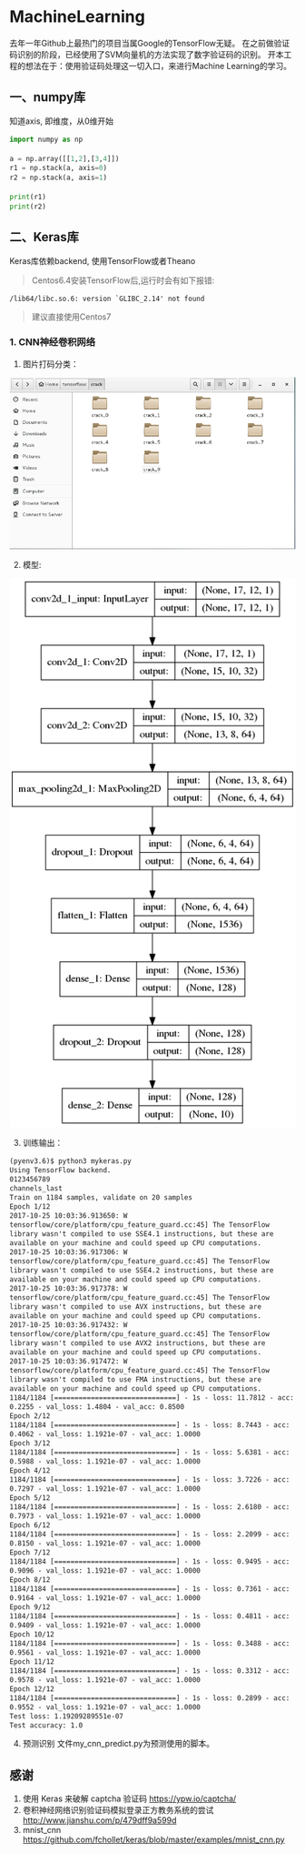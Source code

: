 # MachineLearning
去年一年Github上最热门的项目当属Google的TensorFlow无疑。
在之前做验证码识别的阶段，已经使用了SVM向量机的方法实现了数字验证码的识别。
开本工程的想法在于：使用验证码处理这一切入口，来进行Machine Learning的学习。

## 一、numpy库
知道axis, 即维度，从0维开始
```python
import numpy as np

a = np.array([[1,2],[3,4]])
r1 = np.stack(a, axis=0)
r2 = np.stack(a, axis=1)

print(r1)
print(r2)

```

## 二、Keras库
Keras库依赖backend, 使用TensorFlow或者Theano

>Centos6.4安装TensorFlow后,运行时会有如下报错:
```
/lib64/libc.so.6: version `GLIBC_2.14' not found
```
>建议直接使用Centos7

### 1. CNN神经卷积网络

1. 图片打码分类：

![index](https://github.com/SuperHighMan/MachineLearning/raw/master/image/crack_sample.png)

2. 模型:

![index](https://github.com/SuperHighMan/MachineLearning/raw/master/image/model_cnn.png)

3. 训练输出：
```
(pyenv3.6)$ python3 mykeras.py 
Using TensorFlow backend.
0123456789
channels_last
Train on 1184 samples, validate on 20 samples
Epoch 1/12
2017-10-25 10:03:36.913650: W tensorflow/core/platform/cpu_feature_guard.cc:45] The TensorFlow library wasn't compiled to use SSE4.1 instructions, but these are available on your machine and could speed up CPU computations.
2017-10-25 10:03:36.917306: W tensorflow/core/platform/cpu_feature_guard.cc:45] The TensorFlow library wasn't compiled to use SSE4.2 instructions, but these are available on your machine and could speed up CPU computations.
2017-10-25 10:03:36.917378: W tensorflow/core/platform/cpu_feature_guard.cc:45] The TensorFlow library wasn't compiled to use AVX instructions, but these are available on your machine and could speed up CPU computations.
2017-10-25 10:03:36.917432: W tensorflow/core/platform/cpu_feature_guard.cc:45] The TensorFlow library wasn't compiled to use AVX2 instructions, but these are available on your machine and could speed up CPU computations.
2017-10-25 10:03:36.917472: W tensorflow/core/platform/cpu_feature_guard.cc:45] The TensorFlow library wasn't compiled to use FMA instructions, but these are available on your machine and could speed up CPU computations.
1184/1184 [==============================] - 1s - loss: 11.7812 - acc: 0.2255 - val_loss: 1.4804 - val_acc: 0.8500
Epoch 2/12
1184/1184 [==============================] - 1s - loss: 8.7443 - acc: 0.4062 - val_loss: 1.1921e-07 - val_acc: 1.0000
Epoch 3/12
1184/1184 [==============================] - 1s - loss: 5.6381 - acc: 0.5988 - val_loss: 1.1921e-07 - val_acc: 1.0000
Epoch 4/12
1184/1184 [==============================] - 1s - loss: 3.7226 - acc: 0.7297 - val_loss: 1.1921e-07 - val_acc: 1.0000
Epoch 5/12
1184/1184 [==============================] - 1s - loss: 2.6180 - acc: 0.7973 - val_loss: 1.1921e-07 - val_acc: 1.0000
Epoch 6/12
1184/1184 [==============================] - 1s - loss: 2.2099 - acc: 0.8150 - val_loss: 1.1921e-07 - val_acc: 1.0000
Epoch 7/12
1184/1184 [==============================] - 1s - loss: 0.9495 - acc: 0.9096 - val_loss: 1.1921e-07 - val_acc: 1.0000
Epoch 8/12
1184/1184 [==============================] - 1s - loss: 0.7361 - acc: 0.9164 - val_loss: 1.1921e-07 - val_acc: 1.0000
Epoch 9/12
1184/1184 [==============================] - 1s - loss: 0.4811 - acc: 0.9409 - val_loss: 1.1921e-07 - val_acc: 1.0000
Epoch 10/12
1184/1184 [==============================] - 1s - loss: 0.3488 - acc: 0.9561 - val_loss: 1.1921e-07 - val_acc: 1.0000
Epoch 11/12
1184/1184 [==============================] - 1s - loss: 0.3312 - acc: 0.9578 - val_loss: 1.1921e-07 - val_acc: 1.0000
Epoch 12/12
1184/1184 [==============================] - 1s - loss: 0.2899 - acc: 0.9552 - val_loss: 1.1921e-07 - val_acc: 1.0000
Test loss: 1.19209289551e-07
Test accuracy: 1.0

```

4. 预测识别
文件my_cnn_predict.py为预测使用的脚本。






## 感谢
1. 使用 Keras 来破解 captcha 验证码 https://ypw.io/captcha/
2. 卷积神经网络识别验证码模拟登录正方教务系统的尝试 http://www.jianshu.com/p/479dff9a599d
3. mnist_cnn https://github.com/fchollet/keras/blob/master/examples/mnist_cnn.py